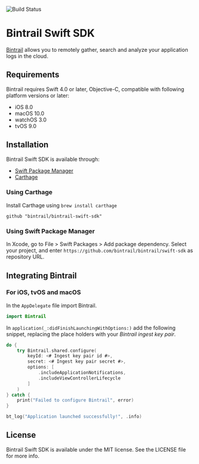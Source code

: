 ![Build Status](https://github.com/bintrail/bintrail-swift-sdk/workflows/Build/badge.svg)

# Bintrail Swift SDK
[Bintrail](https://www.bintrail.com) allows you to remotely gather, search and analyze your application logs in the cloud.

## Requirements

Bintrail requires Swift 4.0 or later, Objective-C, compatible with following platform versions or later:

* iOS 8.0
* macOS 10.0
* watchOS 3.0
* tvOS 9.0



## Installation

Bintrail Swift SDK is available through:

* [Swift Package Manager](https://github.com/apple/swift-package-manager)
* [Carthage](https://github.com/Carthage/Carthage)



### Using Carthage

Install Carthage using `brew install carthage`

```
github "bintrail/bintrail-swift-sdk"
```

### Using Swift Package Manager

In Xcode, go to File > Swift Packages > Add package dependency. Select your project, and enter `https://github.com/bintrail/bintrail/swift-sdk` as repository URL.



## Integrating Bintrail

### For iOS, tvOS and macOS

In the `AppDelegate` file import Bintrail.

```swift
import Bintrail
```

In `application(_:didFinishLaunchingWithOptions:)` add the following snippet, replacing the place holders with your *Bintrail ingest key pair*.

```swift
do {
    try Bintrail.shared.configure(
        keyId: <# Ingest key pair id #>,
        secret: <# Ingest key pair secret #>,
        options: [
            .includeApplicationNotifications,
            .includeViewControllerLifecycle
        ]
    )   
} catch {
    print("Failed to configure Bintrail", error)
}

bt_log("Application launched successfully!", .info)
```



## License

Bintrail Swift SDK is available under the MIT license. See the LICENSE file for more info.